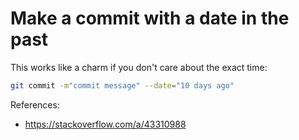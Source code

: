 # Make a commit with a date in the past

This works like a charm if you don't care about the exact time:

```sh
git commit -m"commit message" --date="10 days ago"
```

References:

- https://stackoverflow.com/a/43310988
